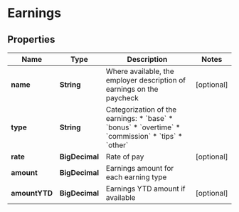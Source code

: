 

# Earnings


## Properties

| Name | Type | Description | Notes |
|------------ | ------------- | ------------- | -------------|
|**name** | **String** | Where available, the employer description of earnings on the paycheck |  [optional] |
|**type** | **String** | Categorization of the earnings:  * &#x60;base&#x60;  * &#x60;bonus&#x60;  * &#x60;overtime&#x60;  * &#x60;commission&#x60;  * &#x60;tips&#x60;  * &#x60;other&#x60;  |  |
|**rate** | **BigDecimal** | Rate of pay |  [optional] |
|**amount** | **BigDecimal** | Earnings amount for each earning type |  |
|**amountYTD** | **BigDecimal** | Earnings YTD amount if available |  [optional] |



